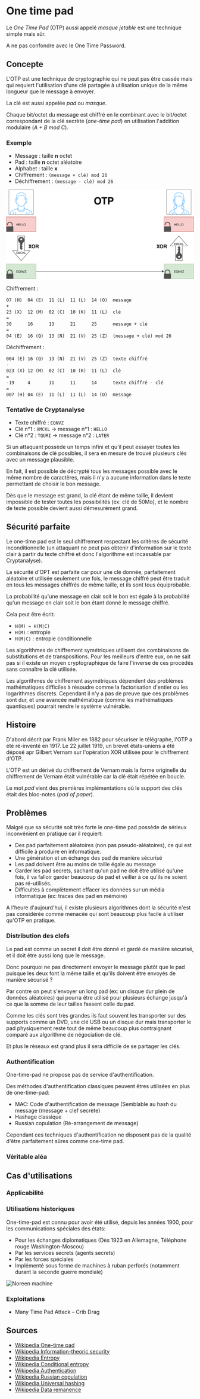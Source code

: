 # One time pad

Le *One Time Pad* (OTP) aussi appelé *masque jetable* est une technique simple mais sûr.

A ne pas confondre avec le One Time Password.

## Concepte

L'OTP est une technique de cryptographie qui ne peut pas être cassée mais qui requiert l'utilisation d'une clé partagée à utilisation unique de la même longueur que le message à envoyer.

La clé est aussi appelée *pad* ou *masque*.

Chaque bit/octet du message est chiffré en le combinant avec le bit/octet correspondant de la clé secrète (*one-time pad*) en utilisation l'addition modulaire (*A + B mod C*).

### Exemple

+ Message : taille **n** octet
+ Pad : taille **n** octet aléatoire
+ Alphabet : taille **x**
+ Chiffrement : `(message + clé) mod 26`
+ Déchiffrement : `(message - clé) mod 26`

![](src/otp-Diagram.svg)

Chiffrement :

```
07 (H)  04 (E)  11 (L)  11 (L)  14 (O)  message
+
23 (X)  12 (M)  02 (C)  10 (K)  11 (L)  clé
=
30      16      13      21      25      message + clé
=
04 (E)  16 (Q)  13 (N)  21 (V)  25 (Z)  (message + clé) mod 26
```

Déchiffrement :

```
004 (E) 16 (Q)  13 (N)  21 (V)  25 (Z)  texte chiffré
-
023 (X) 12 (M)  02 (C)  10 (K)  11 (L)  clé
=
-19     4       11      11      14      texte chiffré - clé
=
007 (H) 04 (E)  11 (L)  11 (L)  14 (O)  message
```

### Tentative de Cryptanalyse

+ Texte chiffré : `EQNVZ`
+ Clé n°1 : `XMCKL` -> message n°1 : `HELLO`
+ Clé n°2 : `TQURI` -> message n°2 : `LATER`

Si un attaquant possède un temps infini et qu'il peut essayer toutes les combinaisons de clé possibles, il sera en mesure de trouvé plusieurs clés avec un message plausible.

En fait, il est possible de décrypté tous les messages possible avec le même nombre de caractères, mais il n'y a aucune information dans le texte permettant de choisir le bon message.

Dès que le message est grand, la clé étant de même taille, il devient impossible de tester toutes les possibilités (ex: clé de 50Mo), et le nombre de texte possible devient aussi démesurément grand.

## Sécurité parfaite

Le one-time pad est le seul chiffrement respectant les critères de sécurité inconditionnelle (un attaquant ne peut pas obtenir d'information sur le texte clair à partir du texte chiffré et donc l'algorithme est incassable par Cryptanalyse).

La sécurité d'OPT est parfaite car pour une clé donnée, parfaitement aléatoire et utilisée seulement une fois, le message chiffré peut être traduit en tous les messages chiffrés de même taille, et ils sont tous équiprobable.

La probabilité qu'une message en clair soit le bon est égale à la probabilité qu'un message en clair soit le bon étant donné le message chiffré.

Cela peut être écrit:
+ `H(M) = H(M|C)`
+ `H(M)` : entropie
+ `H(M|C)` : entropie conditionnelle

Les algorithmes de chiffrement symétriques utilisent des combinaisons de substitutions et de transpositions. Pour les meilleurs d'entre eux, on ne sait pas si il existe un moyen cryptographique de faire l'inverse de ces procédés sans connaître la clé utilisée.

Les algorithmes de chiffrement asymétriques dépendent des problèmes mathématiques difficiles à résoudre comme la factorisation d'entier ou les logarithmes discrets. Cependant il n'y a pas de preuve que ces problèmes sont dur, et une avancée mathématique (comme les mathématiques quantiques) pourrait rendre le système vulnérable.

## Histoire

D'abord décrit par Frank Miler en 1882 pour sécuriser le télégraphe, l'OTP a été ré-inventé en 1917. Le 22 juillet 1919, un brevet états-uniens a été déposé apr Gilbert Vernam sur l'opération XOR utilisée pour le chiffrement d'OTP.

L'OTP est un dérivé du chiffrement de Vernam mais la forme originelle du chiffrement de Vernam était vulnérable car la clé était répétée en boucle.

Le mot *pad* vient des premières implémentations où le support des clés était des bloc-notes (*pad of paper*).

## Problèmes

Malgré que sa sécurité soit très forte le one-time pad possède de sérieux inconvénient en pratique car il requiert:
+ Des pad parfaitement aléatoires (non pas pseudo-aléatoires), ce qui est difficile à produire en informatique.
+ Une génération et un échange des pad de manière sécurisé
+ Les pad doivent être au moins de taille égale au message
+ Garder les pad secrets, sachant qu'un pad ne doit être utilisé qu'une fois, il va falloir garder beaucoup de pad et veiller à ce qu'ils ne soient pas ré-utilisés.
+ Difficultés à complètement effacer les données sur un média informatique (ex: traces des pad en mémoire)

A l'heure d'aujourd'hui, il existe plusieurs algorithmes dont la sécurité n'est pas considérée comme menacée qui sont beaucoup plus facile à utiliser qu'OTP en pratique.

### Distribution des clefs

Le pad est comme un secret il doit être donné et gardé de manière sécurisé, et il doit être aussi long que le message.

Donc pourquoi ne pas directement envoyer le message plutôt que le pad puisque les deux font la même taille et qu'ils doivent être envoyés de manière sécurisé ?

Par contre on peut s'envoyer un long pad (ex: un disque dur plein de données aléatoires) qui pourra être utilisé pour plusieurs échange jusqu'à ce que la somme de leur tailles fassent celle du pad.

Comme les clés sont très grandes ils faut souvent les transporter sur des supports comme un DVD, une clé USB ou un disque dur mais transporter le pad physiquement reste tout de même beaucoup plus contraignant comparé aux algorithme de négociation de clé.

Et plus le réseaux est grand plus il sera difficile de se partager les clés.

### Authentification

One-time-pad ne propose pas de service d'authentification.

Des méthodes d'authentification classiques peuvent êtres utilisées en plus de one-time-pad:
- MAC: Code d'authentification de message (Semblable au hash du message (message + clef secrète)
- Hashage classique
- Russian copulation (Ré-arrangement de message)

Cependant ces techniques d'authentification ne disposent pas de la qualité d'être parfaitement sûres comme one-time pad.

### Véritable aléa

## Cas d'utilisations

### Applicabilité

### Utilisations historiques

One-time-pad est connu pour avoir été utilisé, depuis les années 1900, pour les communications spéciales des états:

- Pour les échanges diplomatiques (Dès 1923 en Allemagne, Téléphone rouge Washington-Moscou)
- Par les services secrets (agents secrets)
- Par les forces spéciales
- Implémenté sous forme de machines à ruban perforés (notamment durant la seconde guerre mondiale)

![Noreen machine](https://upload.wikimedia.org/wikipedia/commons/thumb/5/5a/Noreen.jpg/1280px-Noreen.jpg)

### Exploitations

+ Many Time Pad Attack – Crib Drag

## Sources

+ [Wikipedia One-time pad](https://en.wikipedia.org/wiki/One-time_pad)
+ [Wikipedia Information-theoric security](https://en.wikipedia.org/wiki/Information-theoretic_security)
+ [Wikipedia Entropy](https://en.wikipedia.org/wiki/Entropy_(information_theory))
+ [Wikipedia Conditional entropy](https://en.wikipedia.org/wiki/Conditional_entropy)
+ [Wikipedia Authentication](https://en.wikipedia.org/wiki/Authentication)
+ [Wikipedia Russian copulation](https://en.wikipedia.org/wiki/Russian_copulation)
+ [Wikipedia Universal hashing](https://en.wikipedia.org/wiki/Universal_hashing)
+ [Wikipedia Data remanence](https://en.wikipedia.org/wiki/Data_remanence)
